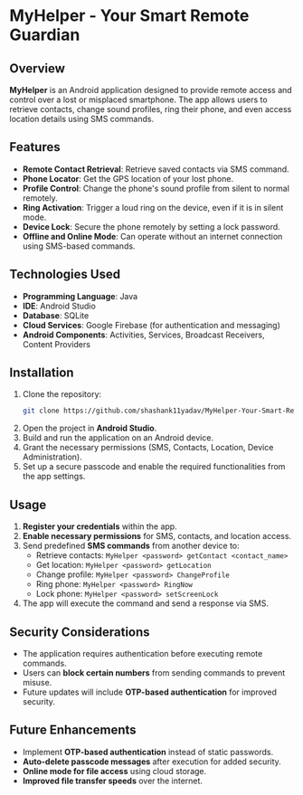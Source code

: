 # MyHelper - Your Smart Remote Guardian

## Overview
**MyHelper** is an Android application designed to provide remote access and control over a lost or misplaced smartphone. The app allows users to retrieve contacts, change sound profiles, ring their phone, and even access location details using SMS commands.

## Features
- **Remote Contact Retrieval**: Retrieve saved contacts via SMS command.
- **Phone Locator**: Get the GPS location of your lost phone.
- **Profile Control**: Change the phone's sound profile from silent to normal remotely.
- **Ring Activation**: Trigger a loud ring on the device, even if it is in silent mode.
- **Device Lock**: Secure the phone remotely by setting a lock password.
- **Offline and Online Mode**: Can operate without an internet connection using SMS-based commands.

## Technologies Used
- **Programming Language**: Java
- **IDE**: Android Studio
- **Database**: SQLite
- **Cloud Services**: Google Firebase (for authentication and messaging)
- **Android Components**: Activities, Services, Broadcast Receivers, Content Providers

## Installation
1. Clone the repository:
   ```bash
   git clone https://github.com/shashank11yadav/MyHelper-Your-Smart-Remote-Guardian.git
   ```
2. Open the project in **Android Studio**.
3. Build and run the application on an Android device.
4. Grant the necessary permissions (SMS, Contacts, Location, Device Administration).
5. Set up a secure passcode and enable the required functionalities from the app settings.

## Usage
1. **Register your credentials** within the app.
2. **Enable necessary permissions** for SMS, contacts, and location access.
3. Send predefined **SMS commands** from another device to:
   - Retrieve contacts: `MyHelper <password> getContact <contact_name>`
   - Get location: `MyHelper <password> getLocation`
   - Change profile: `MyHelper <password> ChangeProfile`
   - Ring phone: `MyHelper <password> RingNow`
   - Lock phone: `MyHelper <password> setScreenLock`
4. The app will execute the command and send a response via SMS.

## Security Considerations
- The application requires authentication before executing remote commands.
- Users can **block certain numbers** from sending commands to prevent misuse.
- Future updates will include **OTP-based authentication** for improved security.

## Future Enhancements
- Implement **OTP-based authentication** instead of static passwords.
- **Auto-delete passcode messages** after execution for added security.
- **Online mode for file access** using cloud storage.
- **Improved file transfer speeds** over the internet.

